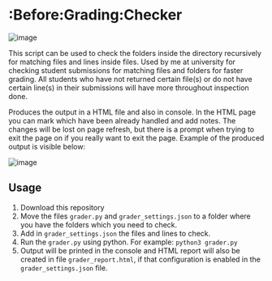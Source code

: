 # :Before:Grading:Checker

![image](https://user-images.githubusercontent.com/3810422/203306151-158d1fcd-f045-420a-8717-f9ac1d1c0902.png)

This script can be used to check the folders inside the directory recursively for matching files and lines inside files. Used by me at university for checking student submissions for matching files and folders for faster grading. All students who have not returned certain file(s) or do not have certain  line(s) in their submissions will have more throughout inspection done.

Produces the output in a HTML file and also in console. In the HTML page you can mark which have been already handled and add notes. The changes will be lost on page refresh, but there is a prompt when trying to exit the page on if you really want to exit the page. Example of the produced output is visible below:

![image](https://user-images.githubusercontent.com/3810422/203306438-e9e677f6-c334-4db6-9fc5-efa35c2f3e55.png)

## Usage

1. Download this repository
2. Move the files ``grader.py`` and ``grader_settings.json`` to a folder where you have the folders which you need to check.
3. Add in ``grader_settings.json`` the files and lines to check.
4. Run the ``grader.py`` using python. For example: ``python3 grader.py``
5. Output will be printed in the console and HTML report will also be created in file ``grader_report.html``, if that configuration is enabled in the ``grader_settings.json`` file.
